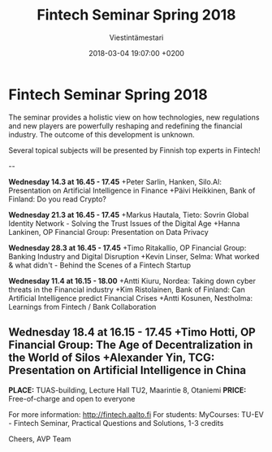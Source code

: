 ﻿---
layout: post
title: Fintech Seminar Spring 2018
date: 2018-03-04 19:07:00 +0200
language: eng
author: Viestintämestari
categories: avp seminaarit
---
# Fintech Seminar Spring 2018

The seminar provides a holistic view on how technologies, new regulations and new players are powerfully reshaping and redefining the financial industry. The outcome of this development is unknown.

Several topical subjects will be presented by
Finnish top experts in Fintech!

--

**Wednesday 14.3  at 16.45 - 17.45**
+Peter Sarlin, Hanken, Silo.Al: Presentation on Artificial Intelligence in Finance
+Päivi Heikkinen, Bank of Finland: Do you read Crypto?

**Wednesday 21.3 at 16.45 - 17.45**
+Markus Hautala, Tieto: Sovrin Global Identity Network - Solving the Trust Issues of the Digital Age
+Hanna Lankinen, OP Financial Group: Presentation on Data Privacy

**Wednesday 28.3 at 16.45 - 17.45**
+Timo Ritakallio, OP Financial Group: Banking Industry and Digital Disruption
+Kevin Linser, Selma: What worked & what didn't - Behind the Scenes of a Fintech Startup

**Wednesday 11.4 at 16.15 - 18.00**
+Antti Kiuru, Nordea: Taking down cyber threats in the Financial industry
+Kim Ristolainen, Bank of Finland: Can Artificial Intelligence predict Financial Crises
+Antti Kosunen, Nestholma: Learnings from Fintech / Bank Collaboration

**Wednesday 18.4 at 16.15 - 17.45**
+Timo Hotti, OP Financial Group: The Age of Decentralization in the World of Silos
+Alexander Yin, TCG: Presentation on Artificial Intelligence in China
--

**PLACE:** TUAS-building, Lecture Hall TU2, Maarintie 8, Otaniemi
**PRICE:** Free-of-charge and open to everyone

For more information: <http://fintech.aalto.fi>
For students: MyCourses: TU-EV - Fintech Seminar, Practical Questions and Solutions, 1-3 credits

Cheers,
AVP Team